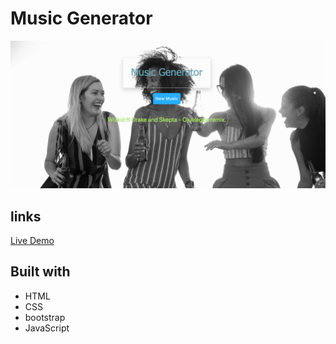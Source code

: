 # Music Generator

![project img](img/Music_generator_SS.png)

## links

[Live Demo](https://brymmobaggins.github.io/Music-Generator/)

## Built with

- HTML
- CSS
- bootstrap
- JavaScript
